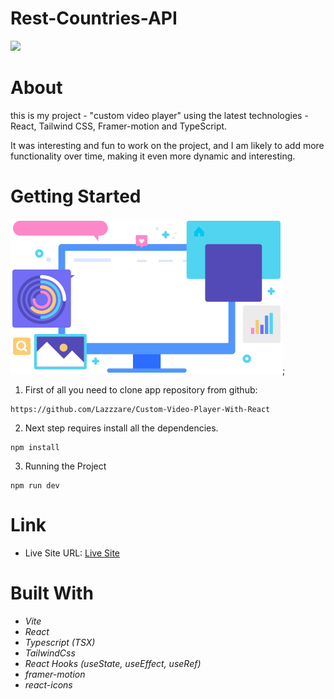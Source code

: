 # Rest-Countries-API

  <img src="./src/assets/Background.PNG">

# About

this is my project - "custom video player" using the latest technologies - React, Tailwind CSS, Framer-motion and TypeScript.

It was interesting and fun to work on the project, and I am likely to add more functionality over time, making it even more dynamic and interesting.

# Getting Started

![.gif](./src/assets/gif.gif);

1. First of all you need to clone app repository from github:

```
https://github.com/Lazzzare/Custom-Video-Player-With-React
```

2. Next step requires install all the dependencies.

```
npm install
```

3. Running the Project

```
npm run dev
```

# Link

- Live Site URL: [Live Site](https://custom-video-player-with-react.vercel.app/)

# Built With

- _Vite_
- _React_
- _Typescript (TSX)_
- _TailwindCss_
- _React Hooks (useState, useEffect, useRef)_
- _framer-motion_
- _react-icons_
